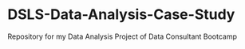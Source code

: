 # DSLS-Data-Analysis-Case-Study
Repository for my Data Analysis Project of Data Consultant Bootcamp
